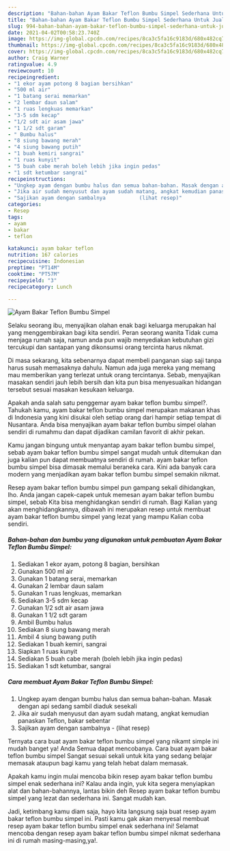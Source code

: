 ```yaml
---
description: "Bahan-bahan Ayam Bakar Teflon Bumbu Simpel Sederhana Untuk Jualan"
title: "Bahan-bahan Ayam Bakar Teflon Bumbu Simpel Sederhana Untuk Jualan"
slug: 994-bahan-bahan-ayam-bakar-teflon-bumbu-simpel-sederhana-untuk-jualan
date: 2021-04-02T00:58:23.740Z
image: https://img-global.cpcdn.com/recipes/8ca3c5fa16c9183d/680x482cq70/ayam-bakar-teflon-bumbu-simpel-foto-resep-utama.jpg
thumbnail: https://img-global.cpcdn.com/recipes/8ca3c5fa16c9183d/680x482cq70/ayam-bakar-teflon-bumbu-simpel-foto-resep-utama.jpg
cover: https://img-global.cpcdn.com/recipes/8ca3c5fa16c9183d/680x482cq70/ayam-bakar-teflon-bumbu-simpel-foto-resep-utama.jpg
author: Craig Warner
ratingvalue: 4.9
reviewcount: 10
recipeingredient:
- "1 ekor ayam potong 8 bagian bersihkan"
- "500 ml air"
- "1 batang serai memarkan"
- "2 lembar daun salam"
- "1 ruas lengkuas memarkan"
- "3-5 sdm kecap"
- "1/2 sdt air asam jawa"
- "1 1/2 sdt garam"
- " Bumbu halus"
- "8 siung bawang merah"
- "4 siung bawang putih"
- "1 buah kemiri sangrai"
- "1 ruas kunyit"
- "5 buah cabe merah boleh lebih jika ingin pedas"
- "1 sdt ketumbar sangrai"
recipeinstructions:
- "Ungkep ayam dengan bumbu halus dan semua bahan-bahan. Masak dengan api sedang sambil diaduk sesekali"
- "Jika air sudah menyusut dan ayam sudah matang, angkat kemudian panaskan Teflon, bakar sebentar"
- "Sajikan ayam dengan sambalnya           (lihat resep)"
categories:
- Resep
tags:
- ayam
- bakar
- teflon

katakunci: ayam bakar teflon 
nutrition: 167 calories
recipecuisine: Indonesian
preptime: "PT14M"
cooktime: "PT57M"
recipeyield: "3"
recipecategory: Lunch

---
```



![Ayam Bakar Teflon Bumbu Simpel](https://img-global.cpcdn.com/recipes/8ca3c5fa16c9183d/680x482cq70/ayam-bakar-teflon-bumbu-simpel-foto-resep-utama.jpg)

Selaku seorang ibu, menyajikan olahan enak bagi keluarga merupakan hal yang menggembirakan bagi kita sendiri. Peran seorang  wanita Tidak cuma menjaga rumah saja, namun anda pun wajib menyediakan kebutuhan gizi tercukupi dan santapan yang dikonsumsi orang tercinta harus nikmat.

Di masa  sekarang, kita sebenarnya dapat membeli panganan siap saji tanpa harus susah memasaknya dahulu. Namun ada juga mereka yang memang mau memberikan yang terlezat untuk orang tercintanya. Sebab, menyajikan masakan sendiri jauh lebih bersih dan kita pun bisa menyesuaikan hidangan tersebut sesuai masakan kesukaan keluarga. 



Apakah anda salah satu penggemar ayam bakar teflon bumbu simpel?. Tahukah kamu, ayam bakar teflon bumbu simpel merupakan makanan khas di Indonesia yang kini disukai oleh setiap orang dari hampir setiap tempat di Nusantara. Anda bisa menyajikan ayam bakar teflon bumbu simpel olahan sendiri di rumahmu dan dapat dijadikan camilan favorit di akhir pekan.

Kamu jangan bingung untuk menyantap ayam bakar teflon bumbu simpel, sebab ayam bakar teflon bumbu simpel sangat mudah untuk ditemukan dan juga kalian pun dapat membuatnya sendiri di rumah. ayam bakar teflon bumbu simpel bisa dimasak memalui beraneka cara. Kini ada banyak cara modern yang menjadikan ayam bakar teflon bumbu simpel semakin nikmat.

Resep ayam bakar teflon bumbu simpel pun gampang sekali dihidangkan, lho. Anda jangan capek-capek untuk memesan ayam bakar teflon bumbu simpel, sebab Kita bisa menghidangkan sendiri di rumah. Bagi Kalian yang akan menghidangkannya, dibawah ini merupakan resep untuk membuat ayam bakar teflon bumbu simpel yang lezat yang mampu Kalian coba sendiri.

<!--inarticleads1-->

##### Bahan-bahan dan bumbu yang digunakan untuk pembuatan Ayam Bakar Teflon Bumbu Simpel:

1. Sediakan 1 ekor ayam, potong 8 bagian, bersihkan
1. Gunakan 500 ml air
1. Gunakan 1 batang serai, memarkan
1. Gunakan 2 lembar daun salam
1. Gunakan 1 ruas lengkuas, memarkan
1. Sediakan 3-5 sdm kecap
1. Gunakan 1/2 sdt air asam jawa
1. Gunakan 1 1/2 sdt garam
1. Ambil  Bumbu halus
1. Sediakan 8 siung bawang merah
1. Ambil 4 siung bawang putih
1. Sediakan 1 buah kemiri, sangrai
1. Siapkan 1 ruas kunyit
1. Sediakan 5 buah cabe merah (boleh lebih jika ingin pedas)
1. Sediakan 1 sdt ketumbar, sangrai




<!--inarticleads2-->

##### Cara membuat Ayam Bakar Teflon Bumbu Simpel:

1. Ungkep ayam dengan bumbu halus dan semua bahan-bahan. Masak dengan api sedang sambil diaduk sesekali
1. Jika air sudah menyusut dan ayam sudah matang, angkat kemudian panaskan Teflon, bakar sebentar
1. Sajikan ayam dengan sambalnya -           (lihat resep)




Ternyata cara buat ayam bakar teflon bumbu simpel yang nikamt simple ini mudah banget ya! Anda Semua dapat mencobanya. Cara buat ayam bakar teflon bumbu simpel Sangat sesuai sekali untuk kita yang sedang belajar memasak ataupun bagi kamu yang telah hebat dalam memasak.

Apakah kamu ingin mulai mencoba bikin resep ayam bakar teflon bumbu simpel enak sederhana ini? Kalau anda ingin, yuk kita segera menyiapkan alat dan bahan-bahannya, lantas bikin deh Resep ayam bakar teflon bumbu simpel yang lezat dan sederhana ini. Sangat mudah kan. 

Jadi, ketimbang kamu diam saja, hayo kita langsung saja buat resep ayam bakar teflon bumbu simpel ini. Pasti kamu gak akan menyesal membuat resep ayam bakar teflon bumbu simpel enak sederhana ini! Selamat mencoba dengan resep ayam bakar teflon bumbu simpel nikmat sederhana ini di rumah masing-masing,ya!.

